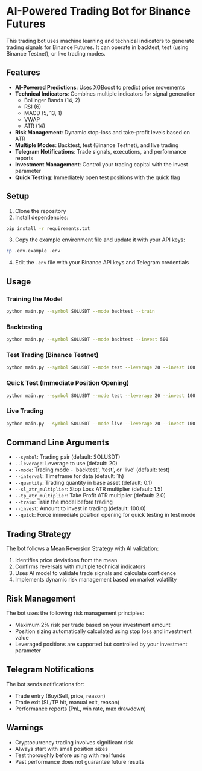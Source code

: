 # AI-Powered Trading Bot for Binance Futures

This trading bot uses machine learning and technical indicators to generate trading signals for Binance Futures. It can operate in backtest, test (using Binance Testnet), or live trading modes.

## Features

- **AI-Powered Predictions**: Uses XGBoost to predict price movements
- **Technical Indicators**: Combines multiple indicators for signal generation
  - Bollinger Bands (14, 2)
  - RSI (6)
  - MACD (5, 13, 1)
  - VWAP
  - ATR (14)
- **Risk Management**: Dynamic stop-loss and take-profit levels based on ATR
- **Multiple Modes**: Backtest, test (Binance Testnet), and live trading
- **Telegram Notifications**: Trade signals, executions, and performance reports
- **Investment Management**: Control your trading capital with the invest parameter
- **Quick Testing**: Immediately open test positions with the quick flag

## Setup

1. Clone the repository
2. Install dependencies:
```bash
pip install -r requirements.txt
```
3. Copy the example environment file and update it with your API keys:
```bash
cp .env.example .env
```
4. Edit the `.env` file with your Binance API keys and Telegram credentials

## Usage

### Training the Model

```bash
python main.py --symbol SOLUSDT --mode backtest --train
```

### Backtesting

```bash
python main.py --symbol SOLUSDT --mode backtest --invest 500
```

### Test Trading (Binance Testnet)

```bash
python main.py --symbol SOLUSDT --mode test --leverage 20 --invest 100
```

### Quick Test (Immediate Position Opening)

```bash
python main.py --symbol SOLUSDT --mode test --leverage 20 --invest 100 --quick
```

### Live Trading

```bash
python main.py --symbol SOLUSDT --mode live --leverage 20 --invest 100
```

## Command Line Arguments

- `--symbol`: Trading pair (default: SOLUSDT)
- `--leverage`: Leverage to use (default: 20)
- `--mode`: Trading mode - 'backtest', 'test', or 'live' (default: test)
- `--interval`: Timeframe for data (default: 1h)
- `--quantity`: Trading quantity in base asset (default: 0.1)
- `--sl_atr_multiplier`: Stop Loss ATR multiplier (default: 1.5)
- `--tp_atr_multiplier`: Take Profit ATR multiplier (default: 2.0)
- `--train`: Train the model before trading
- `--invest`: Amount to invest in trading (default: 100.0)
- `--quick`: Force immediate position opening for quick testing in test mode

## Trading Strategy

The bot follows a Mean Reversion Strategy with AI validation:

1. Identifies price deviations from the mean
2. Confirms reversals with multiple technical indicators
3. Uses AI model to validate trade signals and calculate confidence
4. Implements dynamic risk management based on market volatility

## Risk Management

The bot uses the following risk management principles:
- Maximum 2% risk per trade based on your investment amount
- Position sizing automatically calculated using stop loss and investment value
- Leveraged positions are supported but controlled by your investment parameter

## Telegram Notifications

The bot sends notifications for:
- Trade entry (Buy/Sell, price, reason)
- Trade exit (SL/TP hit, manual exit, reason)
- Performance reports (PnL, win rate, max drawdown)

## Warnings

- Cryptocurrency trading involves significant risk
- Always start with small position sizes
- Test thoroughly before using with real funds
- Past performance does not guarantee future results
